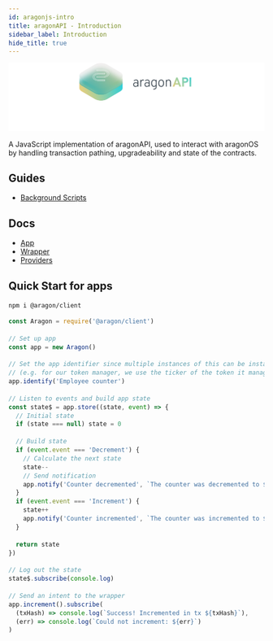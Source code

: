 ```yaml
---
id: aragonjs-intro
title: aragonAPI - Introduction
sidebar_label: Introduction
hide_title: true
---
```

<!-- This file is generated by /website/scripts/sync-aragonjs-docs.js - changes will be overwritten! -->

![](/docs/assets/brand/aragonapi.png)

A JavaScript implementation of aragonAPI, used to interact with aragonOS by handling transaction pathing, upgradeability and state of the contracts.

## Guides

- [Background Scripts](/docs/aragonjs-guide-bg-scripts.html)

## Docs

- [App](/docs/aragonjs-ref-app.html)
- [Wrapper](/docs/aragonjs-ref-wrapper.html)
- [Providers](/docs/aragonjs-ref-providers.html)

## Quick Start for apps

```sh
npm i @aragon/client
```

```js
const Aragon = require('@aragon/client')

// Set up app
const app = new Aragon()

// Set the app identifier since multiple instances of this can be installed
// (e.g. for our token manager, we use the ticker of the token it manages)
app.identify('Employee counter')

// Listen to events and build app state
const state$ = app.store((state, event) => {
  // Initial state
  if (state === null) state = 0

  // Build state
  if (event.event === 'Decrement') {
    // Calculate the next state
    state--
    // Send notification
    app.notify('Counter decremented', `The counter was decremented to ${state}`)
  }
  if (event.event === 'Increment') {
    state++
    app.notify('Counter incremented', `The counter was incremented to ${state}`)
  }

  return state
})

// Log out the state
state$.subscribe(console.log)

// Send an intent to the wrapper
app.increment().subscribe(
  (txHash) => console.log(`Success! Incremented in tx ${txHash}`),
  (err) => console.log(`Could not increment: ${err}`)
)
```
